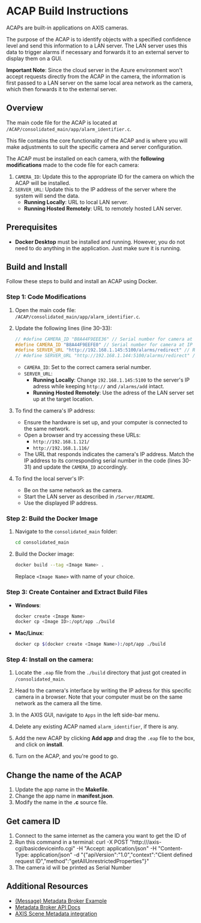 # ACAP Build Instructions

ACAPs are built-in applications on AXIS cameras.

The purpose of the ACAP is to identify objects with a specified confidence level and send this information to a LAN server. The LAN server uses this data to trigger alarms if necessary and forwards it to an external server to display them on a GUI.

**Important Note**: Since the cloud server in the Azure environment won't accept requests directly from the ACAP in the camera, the information is first passed to a LAN server on the same local area network as the camera, which then forwards it to the external server.

## Overview

The main code file for the ACAP is located at `/ACAP/consolidated_main/app/alarm_identifier.c`.

This file contains the core functionality of the ACAP and is where you will make adjustments to suit the specific camera and server configuration.

The ACAP must be installed on each camera, with the **following modifications** made to the code file for each camera:

1.  `CAMERA_ID`: Update this to the appropriate ID for the camera on which the ACAP will be installed.
2.  `SERVER_URL`: Update this to the IP address of the server where the system will send the data.
    - **Running Locally**: URL to local LAN server.
    - **Running Hosted Remotely**: URL to remotely hosted LAN server.

## Prerequisites

- **Docker Desktop** must be installed and running. However, you do not need to do anything in the application. Just make sure it is running.

## Build and Install

Follow these steps to build and install an ACAP using Docker.

### Step 1: Code Modifications

1. Open the main code file:
   `/ACAP/consolidated_main/app/alarm_identifier.c`.

2. Update the following lines (line 30-33):

   ```c
   // #define CAMERA_ID "B8A44F9EEE36" // Serial number for camera at IP 121
   #define CAMERA_ID "B8A44F9EEFE0" // Serial number for camera at IP 116
   #define SERVER_URL "http://192.168.1.145:5100/alarms/redirect" // RUNNING LOCALLY: URL for sending alarms to local LAN server
   // #define SERVER_URL "http://192.168.1.144:5100/alarms/redirect" // RUNNING REMOTELY: URL for sending alarms to target LAN server with a static ip
   ```

   - `CAMERA_ID`: Set to the correct camera serial number.
   - `SERVER_URL`:
     - **Running Locally**: Change `192.168.1.145:5100` to the server's IP adress while keeping `http://` and `/alarms/add` intact.
     - **Running Hosted Remotely**: Use the adress of the LAN server set up at the target location.

3. To find the camera's IP address:

   - Ensure the hardware is set up, and your computer is connected to the same network.
   - Open a browser and try accessing these URLs:
     - `http://192.168.1.121/`
     - `http://192.168.1.116/`
   - The URL that responds indicates the camera's IP address. Match the IP address to its corresponding serial number in the code (lines 30-31) and update the `CAMERA_ID` accordingly.

4. To find the local server's IP:

   - Be on the same network as the camera.
   - Start the LAN server as described in `/Server/README`.
   - Use the displayed IP address.

### Step 2: Build the Docker Image

1. Navigate to the `consolidated_main` folder:

   ```bash
   cd consolidated_main
   ```

2. Build the Docker image:
   ```bash
   docker build --tag <Image Name> .
   ```
   Replace `<Image Name>` with name of your choice.

### Step 3: Create Container and Extract Build Files

- **Windows**:

  ```bash
  docker create <Image Name>
  docker cp <Image ID>:/opt/app ./build
  ```

- **Mac/Linux**:
  ```bash
  docker cp $(docker create <Image Name>):/opt/app ./build
  ```

### Step 4: Install on the camera:

1. Locate the `.eap` file from the `./build` directory that just got created in `/consolidated_main`.

2. Head to the camera's interface by writing the IP adress for this specific camera in a browser. Note that your computer must be on the same network as the camera all the time.

3. In the AXIS GUI, navigate to `Apps` in the left side-bar menu.

4. Delete any existing ACAP named `alarm_identifier`, if there is any.

5. Add the new ACAP by clicking **Add app** and drag the `.eap` file to the box, and click on **install**.

6. Turn on the ACAP, and you're good to go.

## Change the name of the ACAP

1. Update the app name in the **Makefile**.
2. Change the app name in **manifest.json**.
3. Modify the name in the **.c** source file.

## Get camera ID

1. Connect to the same internet as the camera you want to get the ID of
2. Run this command in a terminal: curl -X POST "http://<Camera IP>/axis-cgi/basicdeviceinfo.cgi" -H "Accept: application/json" -H "Content-Type: application/json" -d "{\"apiVersion\":\"1.0\",\"context\":\"Client defined request ID\",\"method\":\"getAllUnrestrictedProperties\"}"
3. The camera id will be printed as Serial Number

## Additional Resources

- [(Message) Metadata Broker Example](https://github.com/AxisCommunications/acap-native-sdk-examples/tree/main/message-broker)
- [Metadata Broker API Docs](https://axiscommunications.github.io/acap-documentation/docs/api/src/api/metadata-broker/html/standard_topics.html)
- [AXIS Scene Metadata integration](https://www.axis.com/developer-community/scene-metadata-integration)
